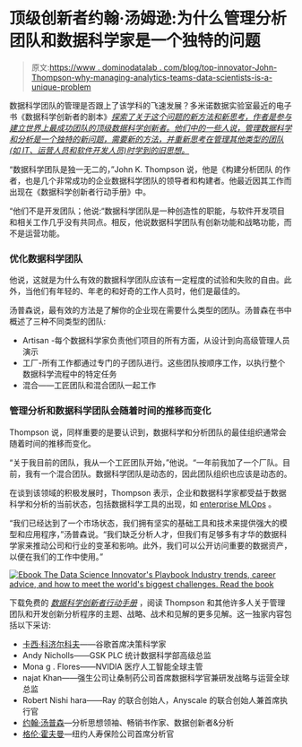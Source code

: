 # 顶级创新者约翰·汤姆逊:为什么管理分析团队和数据科学家是一个独特的问题

> 原文:[https://www . dominodatalab . com/blog/top-innovator-John-Thompson-why-managing-analytics-teams-data-scientists-is-a-unique-problem](https://www.dominodatalab.com/blog/top-innovator-john-thompson-why-managing-analytics-teams-data-scientists-is-a-unique-problem)

数据科学团队的管理是否跟上了该学科的飞速发展？多米诺数据实验室最近的电子书《数据科学创新者的剧本》[*探索了关于这个问题的新方法和新思考，作者是参与建立世界上最成功团队的顶级数据科学创新者。他们中的一些人说，管理数据科学和分析是一个独特的新问题，需要新的方法，并重新思考在管理其他类型的团队(如 IT、运营人员和软件开发人员)时学到的旧思想。*](https://www.dominodatalab.com/resources/data-science-innovators-playbook)

“数据科学团队是独一无二的，”John K. Thompson 说，他是《构建分析团队 的作者，也是几个非常成功的企业数据科学团队的领导者和构建者。他最近因其工作而出现在《数据科学创新者行动手册》中。

“他们不是开发团队；他说:“数据科学团队是一种创造性的职能，与软件开发项目和相关工作几乎没有共同点。相反，他说数据科学团队有创新功能和战略功能，而不是运营功能。

### 优化数据科学团队

他说，这就是为什么有效的数据科学团队应该有一定程度的试验和失败的自由。此外，当他们有年轻的、年老的和好奇的工作人员时，他们是最佳的。

汤普森说，最有效的方法是了解你的企业现在需要什么类型的团队。汤普森在书中概述了三种不同类型的团队:

*   Artisan -每个数据科学家负责他们项目的所有方面，从设计到向高级管理人员演示
*   工厂-所有工作都通过专门的子团队进行。这些团队按顺序工作，以执行整个数据科学流程中的特定任务
*   混合——工匠团队和混合团队一起工作

### 管理分析和数据科学团队会随着时间的推移而变化

Thompson 说，同样重要的是要认识到，数据科学和分析团队的最佳组织通常会随着时间的推移而变化。

“关于我目前的团队，我从一个工匠团队开始，”他说。“一年前我加了一个厂队。目前，我有一个混合团队。数据科学团队是动态的，因此团队组织也应该是动态的。

在谈到该领域的积极发展时，Thompson 表示，企业和数据科学家都受益于数据科学和分析的当前状态，包括数据科学工具的出现，如 [enterprise MLOps](/resources/a-guide-to-enterprise-mlops/) 。

“我们已经达到了一个市场状态，我们拥有坚实的基础工具和技术来提供强大的模型和应用程序，”汤普森说。“我们缺乏分析人才，但我们有足够多有才华的数据科学家来推动公司和行业的变革和影响。此外，我们可以公开访问重要的数据资产，以便在我们的工作中使用。”

[![Ebook  The Data Science Innovator's Playbook  Industry trends, career advice, and how to meet the world's biggest challenges. Read the book](../Images/30324421f137a17eb87e63193631070d.png)](https://cta-redirect.hubspot.com/cta/redirect/6816846/b9b000f9-22c1-4169-a302-35fe4dee155c) 

下载免费的 [*数据科学创新者行动手册*](https://www.dominodatalab.com/resources/data-science-innovators-playbook) ，阅读 Thompson 和其他许多人关于管理团队和开发创新分析程序的主题、战略、战术和见解的更多见解。这一独家内容包括以下采访:

*   [卡西·科济尔科夫](https://www.dominodatalab.com/blog/googles-kozyrkov-tells-rev-3-data-science-universe-is-expanding-and-incredible-mlops-tools-emerging)——谷歌首席决策科学家
*   Andy Nicholls——GSK PLC 统计数据科学部高级总监
*   Mona g . Flores——NVIDIA 医疗人工智能全球主管
*   najat Khan——强生公司让桑制药公司首席数据科学官兼研发战略与运营全球总监
*   Robert Nishi hara——Ray 的联合创始人，Anyscale 的联合创始人兼首席执行官
*   [约翰·汤普森](https://www.dominodatalab.com/blog/how-to-retain-your-data-scientists)—分析思想领袖、畅销书作家、数据创新者&分析
*   [格伦·霍夫曼](https://www.dominodatalab.com/blog/what-the-rise-of-data-science-in-insurance-says-about-the-profession-and-how-its-changing)—纽约人寿保险公司首席分析官